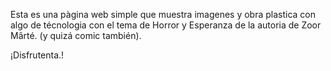 Esta es una pàgina web simple que muestra imagenes y obra plastica  con algo de técnologia con el tema de Horror y Esperanza de la autoria de Zoor Mârté. 
(y quizá comic también).

¡Disfrutenta.!
